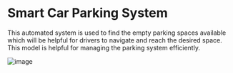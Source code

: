 # Smart Car Parking System
This automated system is used to find the empty parking spaces available which will be helpful for drivers to navigate and reach the 
desired space. This model is helpful for managing the parking system efficiently.

![image](https://github.com/user-attachments/assets/cc01f8d5-0a33-48e3-aa53-a06bfa3d0d95)


